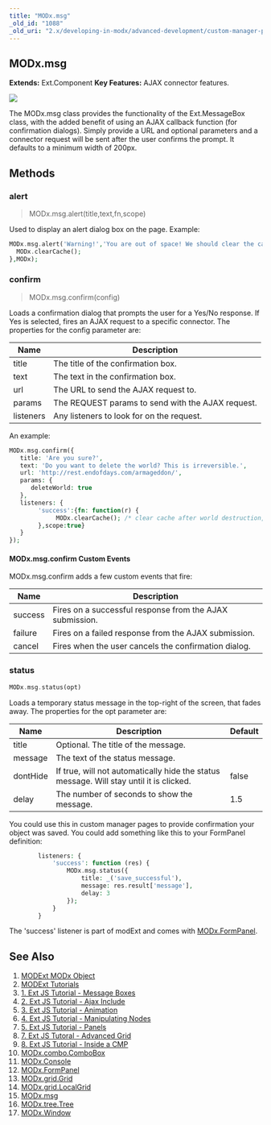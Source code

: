 ```yaml
---
title: "MODx.msg"
_old_id: "1088"
_old_uri: "2.x/developing-in-modx/advanced-development/custom-manager-pages/modext/modx.msg"
---
```


## MODx.msg

**Extends:** Ext.Component 
**Key Features:** AJAX connector features.

![](/download/attachments/18678080/confirm.png?version=1&modificationDate=1302195122000)

The MODx.msg class provides the functionality of the Ext.MessageBox class, with the added benefit of using an AJAX callback function (for confirmation dialogs). Simply provide a URL and optional parameters and a connector request will be sent after the user confirms the prompt. It defaults to a minimum width of 200px.

## Methods

### alert

> MODx.msg.alert(title,text,fn,scope)

Used to display an alert dialog box on the page. Example:

``` php 
MODx.msg.alert('Warning!','You are out of space! We should clear the cache.',function() {
  MODx.clearCache();
},MODx);
```

### confirm

> MODx.msg.confirm(config)

Loads a confirmation dialog that prompts the user for a Yes/No response. If Yes is selected, fires an AJAX request to a specific connector. The properties for the config parameter are:

| Name | Description |
|------|-------------|
| title | The title of the confirmation box. |
| text | The text in the confirmation box. |
| url | The URL to send the AJAX request to. |
| params | The REQUEST params to send with the AJAX request. |
| listeners | Any listeners to look for on the request. |
An example:

``` php 
MODx.msg.confirm({
   title: 'Are you sure?',
   text: 'Do you want to delete the world? This is irreversible.',
   url: 'http://rest.endofdays.com/armageddon/',
   params: {
      deleteWorld: true
   },
   listeners: {
        'success':{fn: function(r) {
             MODx.clearCache(); /* clear cache after world destruction, so we dont have latent data */
        },scope:true}
   }
});
```

#### MODx.msg.confirm Custom Events

MODx.msg.confirm adds a few custom events that fire:

| Name | Description |
|------|-------------|
| success | Fires on a successful response from the AJAX submission. |
| failure | Fires on a failed response from the AJAX submission. |
| cancel | Fires when the user cancels the confirmation dialog. |
### status

``` php 
MODx.msg.status(opt)
```

Loads a temporary status message in the top-right of the screen, that fades away. The properties for the opt parameter are:

| Name | Description | Default |
|------|-------------|---------|
| title | Optional. The title of the message. |  |
| message | The text of the status message. |  |
| dontHide | If true, will not automatically hide the status message. Will stay until it is clicked. | false |
| delay | The number of seconds to show the message. | 1.5 |
You could use this in custom manager pages to provide confirmation your object was saved. You could add something like this to your FormPanel definition:

``` php 
        listeners: {
            'success': function (res) {
                MODx.msg.status({
                    title: _('save_successful'),
                    message: res.result['message'],
                    delay: 3
                });
            }
        }
```

The 'success' listener is part of modExt and comes with [MODx.FormPanel](developing-in-modx/advanced-development/custom-manager-pages/modext/modx.formpanel "MODx.FormPanel").

## See Also

1. [MODExt MODx Object](developing-in-modx/advanced-development/custom-manager-pages/modext/modext-modx-object)
2. [MODExt Tutorials](developing-in-modx/advanced-development/custom-manager-pages/modext/modext-tutorials)
  1. [1. Ext JS Tutorial - Message Boxes](developing-in-modx/advanced-development/custom-manager-pages/modext/modext-tutorials/1.-ext-js-tutorial-message-boxes)
  2. [2. Ext JS Tutorial - Ajax Include](developing-in-modx/advanced-development/custom-manager-pages/modext/modext-tutorials/2.-ext-js-tutorial-ajax-include)
  3. [3. Ext JS Tutorial - Animation](developing-in-modx/advanced-development/custom-manager-pages/modext/modext-tutorials/3.-ext-js-tutorial-animation)
  4. [4. Ext JS Tutorial - Manipulating Nodes](developing-in-modx/advanced-development/custom-manager-pages/modext/modext-tutorials/4.-ext-js-tutorial-manipulating-nodes)
  5. [5. Ext JS Tutorial - Panels](developing-in-modx/advanced-development/custom-manager-pages/modext/modext-tutorials/5.-ext-js-tutorial-panels)
  6. [7. Ext JS Tutoral - Advanced Grid](developing-in-modx/advanced-development/custom-manager-pages/modext/modext-tutorials/7.-ext-js-tutoral-advanced-grid)
  7. [8. Ext JS Tutorial - Inside a CMP](developing-in-modx/advanced-development/custom-manager-pages/modext/modext-tutorials/8.-ext-js-tutorial-inside-a-cmp)
3. [MODx.combo.ComboBox](developing-in-modx/advanced-development/custom-manager-pages/modext/modx.combo.combobox)
4. [MODx.Console](developing-in-modx/advanced-development/custom-manager-pages/modext/modx.console)
5. [MODx.FormPanel](developing-in-modx/advanced-development/custom-manager-pages/modext/modx.formpanel)
6. [MODx.grid.Grid](developing-in-modx/advanced-development/custom-manager-pages/modext/modx.grid.grid)
7. [MODx.grid.LocalGrid](developing-in-modx/advanced-development/custom-manager-pages/modext/modx.grid.localgrid)
8. [MODx.msg](developing-in-modx/advanced-development/custom-manager-pages/modext/modx.msg)
9. [MODx.tree.Tree](developing-in-modx/advanced-development/custom-manager-pages/modext/modx.tree.tree)
10. [MODx.Window](developing-in-modx/advanced-development/custom-manager-pages/modext/modx.window)